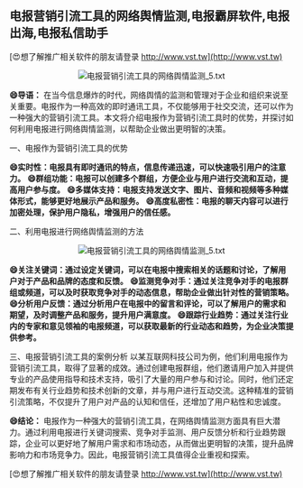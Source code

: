 ## **电报营销引流工具的网络舆情监测,电报霸屏软件,电报出海,电报私信助手**

[😍想了解推广相关软件的朋友请登录 http://www.vst.tw](http://www.vst.tw)

 <center><img src="https://vst.tw/MP4/tuiguang/png/8.png" alt="电报营销引流工具的网络舆情监测_5.txt"></center>

**😄导语：**
在当今信息爆炸的时代，网络舆情的监测和管理对于企业和组织来说至关重要。电报作为一种高效的即时通讯工具，不仅能够用于社交交流，还可以作为一种强大的营销引流工具。本文将介绍电报作为营销引流工具时的优势，并探讨如何利用电报进行网络舆情监测，以帮助企业做出更明智的决策。

一、电报作为营销引流工具的优势

**😄实时性：电报具有即时通讯的特点，信息传递迅速，可以快速吸引用户的注意力。**
**😄群组功能：电报可以创建多个群组，方便企业与用户进行交流和互动，提高用户参与度。**
**😄多媒体支持：电报支持发送文字、图片、音频和视频等多种媒体形式，能够更好地展示产品和服务。**
**😄高度私密性：电报的聊天内容可以进行加密处理，保护用户隐私，增强用户的信任感。**

二、利用电报进行网络舆情监测的方法

 <center><img src="https://vst.tw/MP4/tuiguang/png/4.png" alt="电报营销引流工具的网络舆情监测_5.txt"></center>

**😄关注关键词：通过设定关键词，可以在电报中搜索相关的话题和讨论，了解用户对于产品和品牌的态度和反馈。**
**😄监测竞争对手：通过关注竞争对手的电报群组或频道，可以及时获取竞争对手的动态信息，帮助企业做出针对性的营销策略。**
**😄分析用户反馈：通过分析用户在电报中的留言和评论，可以了解用户的需求和期望，及时调整产品和服务，提升用户满意度。**
**😄跟踪行业趋势：通过关注行业内的专家和意见领袖的电报频道，可以获取最新的行业动态和趋势，为企业决策提供参考。**

三、电报营销引流工具的案例分析
以某互联网科技公司为例，他们利用电报作为营销引流工具，取得了显著的成效。通过创建电报群组，他们邀请用户加入并提供专业的产品使用指导和技术支持，吸引了大量的用户参与和讨论。同时，他们还定期发布有关行业趋势和技术创新的文章，并与用户进行互动交流。这种精准的营销引流策略，不仅提升了用户对产品的认知和信任，还增加了用户粘性和忠诚度。

**😄结论：**
电报作为一种强大的营销引流工具，在网络舆情监测方面具有巨大潜力。通过利用电报进行关键词搜索、竞争对手监测、用户反馈分析和行业趋势跟踪，企业可以更好地了解用户需求和市场动态，从而做出更明智的决策，提升品牌影响力和市场竞争力。因此，电报营销引流工具值得企业重视和探索。

[😍想了解推广相关软件的朋友请登录 http://www.vst.tw](http://www.vst.tw)



